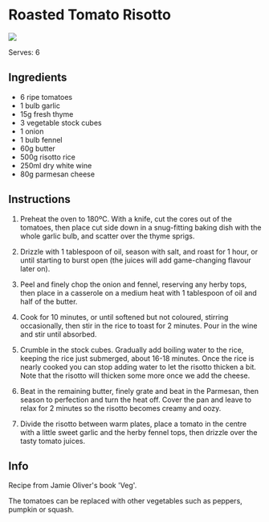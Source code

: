 # Roasted Tomato Risotto
![](https://img.jamieoliver.com/jamieoliver/recipe-database/92507782.jpg?tr=w-800,h-1066)

Serves: 6

## Ingredients
- 6 ripe tomatoes
- 1 bulb garlic
- 15g fresh thyme
- 3 vegetable stock cubes
- 1 onion
- 1 bulb fennel
- 60g butter
- 500g risotto rice
- 250ml dry white wine
- 80g parmesan cheese

## Instructions
1. Preheat the oven to 180ºC.
   With a knife, cut the cores out of the tomatoes, then place cut side down in a snug-fitting baking dish with the whole garlic bulb, and scatter over the thyme sprigs.

2. Drizzle with 1 tablespoon of oil, season with salt, and roast for 1 hour, or until starting to burst open (the juices will add game-changing flavour later on).

3. Peel and finely chop the onion and fennel, reserving any herby tops, then place in a casserole on a medium heat with 1 tablespoon of oil and half of the butter.

4. Cook for 10 minutes, or until softened but not coloured, stirring occasionally, then stir in the rice to toast for 2 minutes. 
   Pour in the wine and stir until absorbed. 

5. Crumble in the stock cubes.
   Gradually add boiling water to the rice, keeping the rice just submerged, about 16-18 minutes.
   Once the rice is nearly cooked you can stop adding water to let the risotto thicken a bit.
   Note that the risotto will thicken some more once we add the cheese.

6. Beat in the remaining butter, finely grate and beat in the Parmesan, then season to perfection and turn the heat off. 
   Cover the pan and leave to relax for 2 minutes so the risotto becomes creamy and oozy.

7. Divide the risotto between warm plates, place a tomato in the centre with a little sweet garlic and the herby fennel tops, then drizzle over the tasty tomato juices.

## Info
Recipe from Jamie Oliver's book 'Veg'.

The tomatoes can be replaced with other vegetables such as peppers, pumpkin or squash.